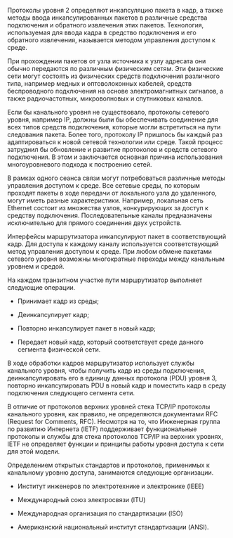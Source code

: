 Протоколы уровня 2 определяют инкапсуляцию пакета в кадр, а также методы ввода инкапсулированных пакетов в различные средства подключения и обратного извлечения этих пакетов. Технология, используемая для ввода кадра в средство подключения и его обратного извлечения, называется методом управления доступом к среде.

При прохождении пакетов от узла источника к узлу адресата они обычно передаются по различным физическим сетям. Эти физические сети могут состоять из физических средств подключения различного типа, например медных и оптоволоконных кабелей, средств беспроводного подключения на основе электромагнитных сигналов, а также радиочастотных, микроволновых и спутниковых каналов.

Если бы канального уровня не существовало, протоколы сетевого уровня, например IP, должны были бы обеспечивать соединение для всех типов средств подключения, которые могли встретиться на пути следования пакета. Более того, протоколу IP пришлось бы каждый раз адаптироваться к новой сетевой технологии или среде. Такой процесс затруднил бы обновление и развитие протоколов и средств сетевого подключения. В этом и заключается основная причина использования многоуровневого подхода к построению сетей.

В рамках одного сеанса связи могут потребоваться различные методы управления доступом к среде. Все сетевые среды, по которым проходят пакеты в ходе передачи от локального узла до удаленного, могут иметь разные характеристики. Например, локальная сеть Ethernet состоит из множества узлов, конкурирующих за доступ к средству подключения. Последовательные каналы предназначены исключительно для прямого соединения двух устройств.

Интерфейсы маршрутизатора инкапсулируют пакет в соответствующий кадр. Для доступа к каждому каналу используется соответствующий метод управления доступом к среде. При любом обмене пакетами сетевого уровня возможны многократные переходы между канальным уровнем и средой.

На каждом транзитном участке пути маршрутизатор выполняет следующие операции.

- Принимает кадр из среды;

- Деинкапсулирует кадр;

- Повторно инкапсулирует пакет в новый кадр;

- Передает новый кадр, который соответствует среде данного сегмента физической сети.

В ходе обработки кадров маршрутизатор использует службы канального уровня, чтобы получить кадр из среды подключения, деинкапсулировать его в единицу данных протокола (PDU) уровня 3, повторно инкапсулировать PDU в новый кадр и поместить кадр в среду подключения следующего сегмента сети.

В отличие от протоколов верхних уровней стека TCP/IP протоколы канального уровня, как правило, не определяются документами RFC (Request for Comments, RFC). Несмотря на то, что Инженерная группа по развитию Интернета (IETF) поддерживает функциональные протоколы и службы для стека протоколов TCP/IP на верхних уровнях, IETF не определяет функции и принципы работы уровня доступа к сети для этой модели.

Определением открытых стандартов и протоколов, применимых к канальному уровню доступа, занимаются следующие организации.

- Институт инженеров по электротехнике и электронике (IEEE)

- Международный союз электросвязи (ITU)

- Международная организация по стандартизации (ISO)

- Американский национальный институт стандартизации (ANSI).